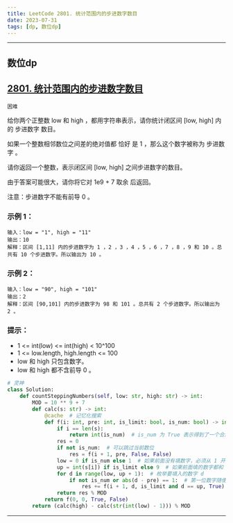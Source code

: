 ```yaml
---
title: LeetCode 2801. 统计范围内的步进数字数目
date: 2023-07-31
tags: [dp, 数位dp]
---
```


---
## 数位dp

## [2801. 统计范围内的步进数字数目](https://leetcode.cn/problems/count-stepping-numbers-in-range/)

`困难`

给你两个正整数 low 和 high ，都用字符串表示，请你统计闭区间 [low, high] 内的 步进数字 数目。

如果一个整数相邻数位之间差的绝对值都 恰好 是 1 ，那么这个数字被称为 步进数字 。

请你返回一个整数，表示闭区间 [low, high] 之间步进数字的数目。

由于答案可能很大，请你将它对 1e9 + 7 取余 后返回。

注意：步进数字不能有前导 0 。

### 示例 1：
```
输入：low = "1", high = "11"
输出：10
解释：区间 [1,11] 内的步进数字为 1 ，2 ，3 ，4 ，5 ，6 ，7 ，8 ，9 和 10 。总共有 10 个步进数字。所以输出为 10 。
```
### 示例 2：
```
输入：low = "90", high = "101"
输出：2
解释：区间 [90,101] 内的步进数字为 98 和 101 。总共有 2 个步进数字。所以输出为 2 。
```

### 提示：

+ 1 <= int(low) <= int(high) < 10^100
+ 1 <= low.length, high.length <= 100
+ low 和 high 只包含数字。
+ low 和 high 都不含前导 0 。

```python
# 灵神
class Solution:
    def countSteppingNumbers(self, low: str, high: str) -> int:
        MOD = 10 ** 9 + 7
        def calc(s: str) -> int:
            @cache  # 记忆化搜索
            def f(i: int, pre: int, is_limit: bool, is_num: bool) -> int:
                if i == len(s):
                    return int(is_num)  # is_num 为 True 表示得到了一个合法数字
                res = 0
                if not is_num:  # 可以跳过当前数位
                    res = f(i + 1, pre, False, False)
                low = 0 if is_num else 1  # 如果前面没有填数字，必须从 1 开始（因为不能有前导零）
                up = int(s[i]) if is_limit else 9  # 如果前面填的数字都和 n 的一样，那么这一位至多填 s[i]（否则就超过 s 啦）
                for d in range(low, up + 1):  # 枚举要填入的数字 d
                    if not is_num or abs(d - pre) == 1:  # 第一位数字随便填，其余必须相差 1
                        res += f(i + 1, d, is_limit and d == up, True)
                return res % MOD
            return f(0, 0, True, False)
        return (calc(high) - calc(str(int(low) - 1))) % MOD
```
---
